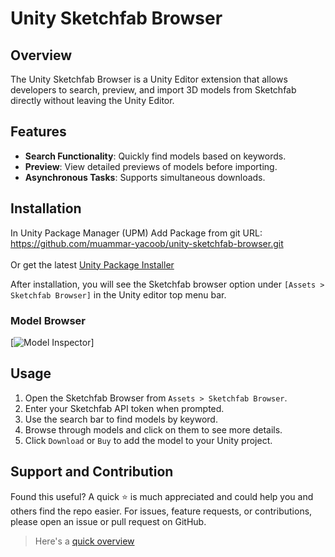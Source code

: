 # Unity Sketchfab Browser

## Overview
The Unity Sketchfab Browser is a Unity Editor extension that allows developers to search, preview, and import 3D models from Sketchfab directly without leaving the Unity Editor.

## Features
- **Search Functionality**: Quickly find models based on keywords.
- **Preview**: View detailed previews of models before importing.
- **Asynchronous Tasks**: Supports simultaneous downloads.

## Installation ##
In Unity Package Manager (UPM) Add Package from git URL:<BR>
https://github.com/muammar-yacoob/unity-sketchfab-browser.git<br><br>
Or get the latest [Unity Package Installer](../../releases)<br>

After installation, you will see the Sketchfab browser option under `[Assets > Sketchfab Browser]` in the Unity editor top menu bar.

### Model Browser
[![Model Inspector](./res/model-browser.png)]

## Usage
1. Open the Sketchfab Browser from `Assets > Sketchfab Browser`.
2. Enter your Sketchfab API token when prompted.
3. Use the search bar to find models by keyword.
4. Browse through models and click on them to see more details.
5. Click `Download` or `Buy` to add the model to your Unity project.

## Support and Contribution
Found this useful? A quick ⭐️ is much appreciated and could help you and others find the repo easier.
For issues, feature requests, or contributions, please open an issue or pull request on GitHub.
>Here's a [quick overview](https://youtu.be/GKQf8HgJRyM)
